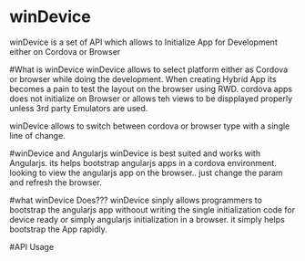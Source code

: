 # winDevice
winDevice is a set of API which allows to Initialize App for Development either on Cordova or Browser

#What is winDevice
winDevice allows to  select platform either as Cordova or browser while doing the development.
When creating Hybrid App its becomes a pain to  test the layout on the browser using RWD.
cordova apps does not initialize on Browser or allows teh views to be dispplayed properly unless
3rd party Emulators are  used.

winDevice allows to switch between cordova or browser type with a single line of change.

#winDevice and Angularjs
winDevice is best suited and works with Angularjs. its helps bootstrap angularjs apps in a cordova environment.
looking to view the angularjs app on the browser.. just change the param and refresh the browser.

#what winDevice Does???
winDevice sinply allows programmers to bootstrap the angularjs app withoout writing the single  initialization code
for device ready or simply angularjs initialization in a  browser. it simply helps bootstrap the App rapidly.


#API Usage

